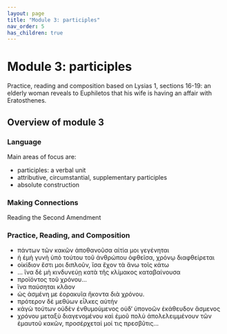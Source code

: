 ```yaml
---
layout: page
title: "Module 3: participles"
nav_order: 5
has_children: true
---
```



# Module 3:  participles


Practice, reading and composition based on Lysias 1, sections 16-19:  an elderly woman reveals to Euphiletos that his wife is having an affair with Eratosthenes.


## Overview of module 3

### Language

Main areas of focus are:

- participles: a verbal unit
- attributive, circumstantial, supplementary participles
 - absolute construction

### Making Connections

Reading the Second Amendment

### Practice, Reading, and Composition

- πάντων τῶν κακῶν ἀποθανοῦσα αἰτία μοι γεγένηται
- ἡ ἐμὴ γυνὴ ὑπὸ τούτου τοῦ ἀνθρώπου ὀφθεῖσα, χρόνῳ διαφθείρεται
- οἰκίδιον ἔστι μοι διπλοῦν, ἴσα ἔχον τὰ ἄνω τοῖς κάτω
- ... ἵνα δὲ μὴ κινδυνεύῃ κατὰ τῆς κλίμακος καταβαίνουσα 
- προϊόντος τοῦ χρόνου...
- ἵνα παύσηται κλᾶον 
- ὡς ἀσμένη με ἑορακυῖα ἥκοντα διὰ χρόνου.
- πρότερον δὲ μεθύων εἷλκες αὐτήν
- κἀγὼ τούτων οὐδὲν ἐνθυμούμενος οὐδ‘ ὑπονοῶν ἐκάθευδον ἄσμενος 
- χρόνου μεταξὺ διαγενομένου καὶ ἐμοῦ πολὺ ἀπολελειμμένουν τῶν ἐμαυτοῦ κακῶν, προσέρχεταί μοί τις πρεσβῦτις...
